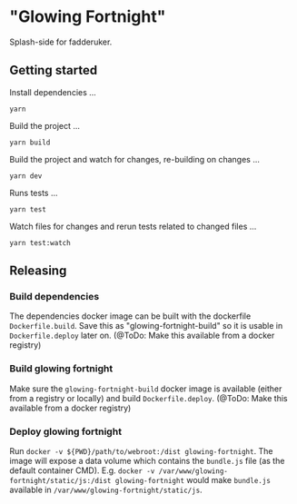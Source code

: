 # "Glowing Fortnight"

Splash-side for fadderuker.

## Getting started

Install dependencies ...

`yarn`

Build the project ...

`yarn build`

Build the project and watch for changes, re-building on changes ...

`yarn dev`

Runs tests ...

`yarn test`

Watch files for changes and rerun tests related to changed files ...

`yarn test:watch`

## Releasing

### Build dependencies

The dependencies docker image can be built with the dockerfile `Dockerfile.build`. Save this as "glowing-fortnight-build" so it is usable in `Dockerfile.deploy` later on. (@ToDo: Make this available from a docker registry)

### Build glowing fortnight

Make sure the `glowing-fortnight-build` docker image is available (either from a registry or locally) and build `Dockerfile.deploy`. (@ToDo: Make this available from a docker registry)

### Deploy glowing fortnight

Run `docker -v ${PWD}/path/to/webroot:/dist glowing-fortnight`. The image will expose a data volume which contains the `bundle.js` file (as the default container CMD). E.g. `docker -v /var/www/glowing-fortnight/static/js:/dist glowing-fortnight` would make `bundle.js` available in `/var/www/glowing-fortnight/static/js`.
